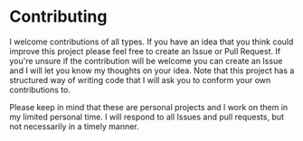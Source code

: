 # Contributing

I welcome contributions of all types. If you have an idea that you think could improve this project please feel free to create an Issue or Pull Request. If you're unsure if the contribution will be welcome you can create an Issue and I will let you know my thoughts on your idea. Note that this project has a structured way of writing code that I will ask you to conform your own contributions to.

Please keep in mind that these are personal projects and I work on them in my limited personal time. I will respond to all Issues and pull requests, but not necessarily in a timely manner.
